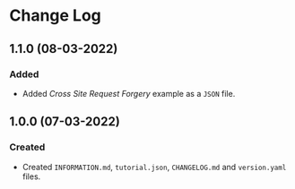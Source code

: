 # Change Log

## 1.1.0 (08-03-2022)

### Added

* Added _Cross Site Request Forgery_ example as a `JSON` file.

## 1.0.0 (07-03-2022)

### Created

* Created `INFORMATION.md`, `tutorial.json`, `CHANGELOG.md` and `version.yaml` files.
